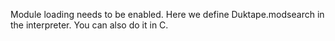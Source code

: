 Module loading needs to be enabled. Here we define Duktape.modsearch in the interpreter. You can also do it in C.
